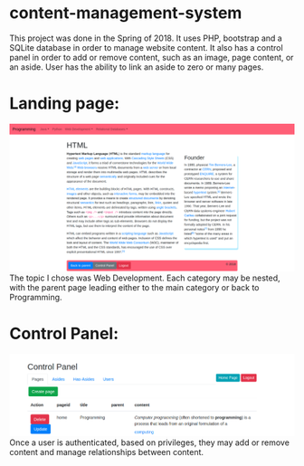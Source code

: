 # content-management-system
This project was done in the Spring of 2018. It uses PHP, bootstrap and a SQLite database in order to manage website content. It also has a control panel in order to add or remove content, such as an image, page content, or an aside. User has the ability to link an aside to zero or many pages.  
# Landing page: 
![alt text](https://raw.githubusercontent.com/bd16ells/content-management-system/master/assets/landing_page.png)  
The topic I chose was Web Development. Each category may be nested, with the parent page leading either to the main category or back to Programming.  
# Control Panel:  
![alt text](https://raw.githubusercontent.com/bd16ells/content-management-system/master/assets/control_panel.png)  
Once a user is authenticated, based on privileges, they may add or remove content and manage relationships between content.
